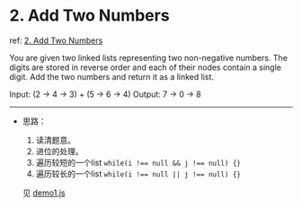 # 2. Add Two Numbers

ref: [2. Add Two Numbers](https://leetcode.com/problems/add-two-numbers/)

You are given two linked lists representing two non-negative numbers. The digits are stored in reverse order and each of their nodes contain a single digit. Add the two numbers and return it as a linked list.

Input: (2 -> 4 -> 3) + (5 -> 6 -> 4)
Output: 7 -> 0 -> 8

***

* 思路：
    1. 读清题意。
    2. 进位的处理。
    3. 遍历较短的一个list `while(i !== null && j !== null) {}`
    4. 遍历较长的一个list `while(i !== null || j !== null) {}`
    
    见 [demo1.js](https://github.com/cardaminexhz/cardaminexhz.github.io/blob/master/practiceDemo/algorithms/leetcode/2-Add%20Two%20Numbers/demo1.js)
            